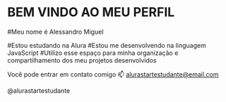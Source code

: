 # BEM VINDO AO MEU PERFIL 
#Meu nome é Alessandro Miguel 

#Estou estudando na Alura
#Estou me desenvolvendo na linguagem JavaScript
#Utilizo esse espaço para minha organização e compartilhamento dos meu projetos desenvolvidos

Você pode entrar em contato comigo 📫
alurastartestudante@email.com

@alurastartestudante
